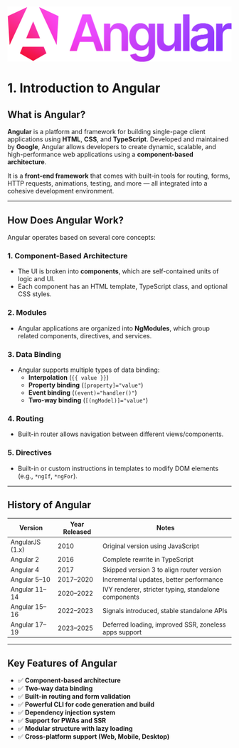 ![image](image/ng_logo.png)
# 1. Introduction to Angular

## What is Angular?

**Angular** is a platform and framework for building single-page client applications using **HTML**, **CSS**, and **TypeScript**. Developed and maintained by **Google**, Angular allows developers to create dynamic, scalable, and high-performance web applications using a **component-based architecture**.

It is a **front-end framework** that comes with built-in tools for routing, forms, HTTP requests, animations, testing, and more — all integrated into a cohesive development environment.

---

## How Does Angular Work?

Angular operates based on several core concepts:

### 1. **Component-Based Architecture**
- The UI is broken into **components**, which are self-contained units of logic and UI.
- Each component has an HTML template, TypeScript class, and optional CSS styles.

### 2. **Modules**
- Angular applications are organized into **NgModules**, which group related components, directives, and services.

### 3. **Data Binding**
- Angular supports multiple types of data binding:
  - **Interpolation** (`{{ value }}`)
  - **Property binding** (`[property]="value"`)
  - **Event binding** (`(event)="handler()"`)
  - **Two-way binding** (`[(ngModel)]="value"`)
  
### 4. **Routing**
- Built-in router allows navigation between different views/components.

### 5. **Directives**
- Built-in or custom instructions in templates to modify DOM elements (e.g., `*ngIf`, `*ngFor`).

---

## History of Angular

| Version | Year Released | Notes |
|--------|---------------|-------|
| AngularJS (1.x) | 2010 | Original version using JavaScript |
| Angular 2 | 2016 | Complete rewrite in TypeScript |
| Angular 4 | 2017 | Skipped version 3 to align router version |
| Angular 5–10 | 2017–2020 | Incremental updates, better performance |
| Angular 11–14 | 2020–2022 | IVY renderer, stricter typing, standalone components |
| Angular 15–16 | 2022–2023 | Signals introduced, stable standalone APIs |
| Angular 17–19 | 2023–2025 | Deferred loading, improved SSR, zoneless apps support |

---

## Key Features of Angular

- ✅ **Component-based architecture**
- ✅ **Two-way data binding**
- ✅ **Built-in routing and form validation**
- ✅ **Powerful CLI for code generation and build**
- ✅ **Dependency injection system**
- ✅ **Support for PWAs and SSR**
- ✅ **Modular structure with lazy loading**
- ✅ **Cross-platform support (Web, Mobile, Desktop)**
